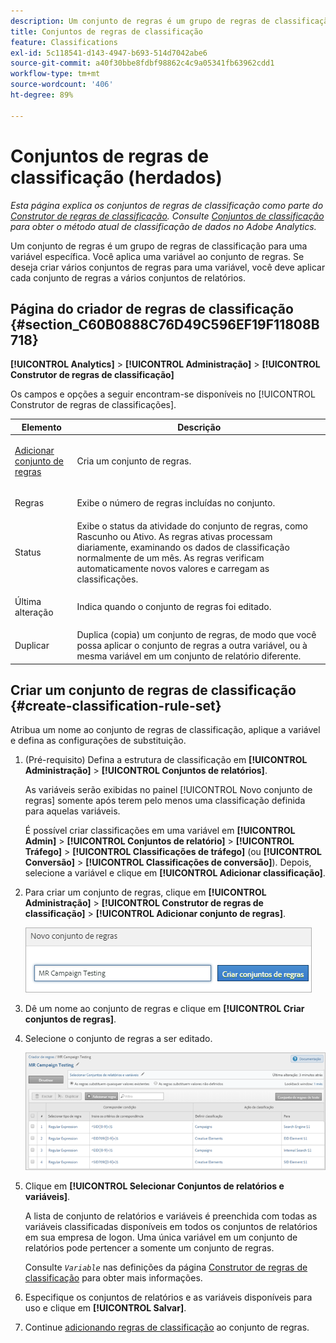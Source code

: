 ```yaml
---
description: Um conjunto de regras é um grupo de regras de classificação para uma variável específica. Você aplica uma variável ao conjunto de regras. Se deseja criar vários conjuntos de regras para uma variável, você deve aplicar cada conjunto de regras a vários conjuntos de relatórios.
title: Conjuntos de regras de classificação
feature: Classifications
exl-id: 5c118541-d143-4947-b693-514d7042abe6
source-git-commit: a40f30bbe8fdbf98862c4c9a05341fb63962cdd1
workflow-type: tm+mt
source-wordcount: '406'
ht-degree: 89%

---
```


# Conjuntos de regras de classificação (herdados)

*Esta página explica os conjuntos de regras de classificação como parte do [Construtor de regras de classificação](classification-rule-builder.md). Consulte [Conjuntos de classificação](../sets/overview.md) para obter o método atual de classificação de dados no Adobe Analytics.*

Um conjunto de regras é um grupo de regras de classificação para uma variável específica. Você aplica uma variável ao conjunto de regras. Se deseja criar vários conjuntos de regras para uma variável, você deve aplicar cada conjunto de regras a vários conjuntos de relatórios.

## Página do criador de regras de classificação {#section_C60B0888C76D49C596EF19F11808B718}

**[!UICONTROL Analytics]** > **[!UICONTROL Administração]** > **[!UICONTROL Construtor de regras de classificação]**

Os campos e opções a seguir encontram-se disponíveis no [!UICONTROL Construtor de regras de classificações].

<table id="table_A5D92409969747E39E041216A5AA32CD"> 
 <thead> 
  <tr> 
   <th colname="col1" class="entry"> Elemento </th> 
   <th colname="col2" class="entry"> Descrição </th> 
  </tr> 
 </thead>
 <tbody> 
  <tr> 
   <td colname="col1"> <p><a href="/help/components/classifications/crb/classification-rule-set.md"  > Adicionar conjunto de regras</a> </p> </td> 
   <td colname="col2"> <p>Cria um conjunto de regras. </p> </td> 
  </tr> 
  <tr> 
   <td colname="col1"> <p>Regras </p> </td> 
   <td colname="col2"> Exibe o número de regras incluídas no conjunto. </td> 
  </tr> 
  <tr> 
   <td colname="col1"> <p>Status </p> </td> 
   <td colname="col2"> Exibe o status da atividade do conjunto de regras, como Rascunho ou Ativo. As regras ativas processam diariamente, examinando os dados de classificação normalmente de um mês. As regras verificam automaticamente novos valores e carregam as classificações. </td> 
  </tr> 
  <tr> 
   <td colname="col1"> <p>Última alteração </p> </td> 
   <td colname="col2"> Indica quando o conjunto de regras foi editado. </td> 
  </tr> 
  <tr> 
   <td colname="col1"> <p>Duplicar </p> </td> 
   <td colname="col2"> Duplica (copia) um conjunto de regras, de modo que você possa aplicar o conjunto de regras a outra variável, ou à mesma variável em um conjunto de relatório diferente. </td> 
  </tr> 
 </tbody> 
</table>

## Criar um conjunto de regras de classificação {#create-classification-rule-set}

Atribua um nome ao conjunto de regras de classificação, aplique a variável e defina as configurações de substituição.

1. (Pré-requisito) Defina a estrutura de classificação em **[!UICONTROL Administração]** > **[!UICONTROL Conjuntos de relatórios]**.

   As variáveis serão exibidas no painel [!UICONTROL Novo conjunto de regras] somente após terem pelo menos uma classificação definida para aquelas variáveis.

   É possível criar classificações em uma variável em **[!UICONTROL Admin]** > **[!UICONTROL Conjuntos de relatório]** > **[!UICONTROL Tráfego]** > **[!UICONTROL Classificações de tráfego]** (ou **[!UICONTROL Conversão]** > **[!UICONTROL Classificações de conversão]**). Depois, selecione a variável e clique em **[!UICONTROL Adicionar classificação]**.

1. Para criar um conjunto de regras, clique em **[!UICONTROL Administração]** > **[!UICONTROL Construtor de regras de classificação]** > **[!UICONTROL Adicionar conjunto de regras]**.

   ![](assets/new_rule_set.png)

1. Dê um nome ao conjunto de regras e clique em **[!UICONTROL Criar conjuntos de regras]**.
1. Selecione o conjunto de regras a ser editado.

   ![](assets/classification_rules_page.png)

1. Clique em **[!UICONTROL Selecionar Conjuntos de relatórios e variáveis]**.

   A lista de conjunto de relatórios e variáveis é preenchida com todas as variáveis classificadas disponíveis em todos os conjuntos de relatórios em sua empresa de logon. Uma única variável em um conjunto de relatórios pode pertencer a somente um conjunto de regras.

   Consulte *`Variable`* nas definições da página [Construtor de regras de classificação](/help/components/classifications/crb/classification-rule-definitions.md) para obter mais informações.
1. Especifique os conjuntos de relatórios e as variáveis disponíveis para uso e clique em **[!UICONTROL Salvar]**.
1. Continue [adicionando regras de classificação](/help/components/classifications/crb/classification-rule-set.md) ao conjunto de regras.
